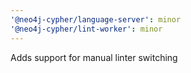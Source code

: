 ```yaml
---
'@neo4j-cypher/language-server': minor
'@neo4j-cypher/lint-worker': minor
---
```


Adds support for manual linter switching
